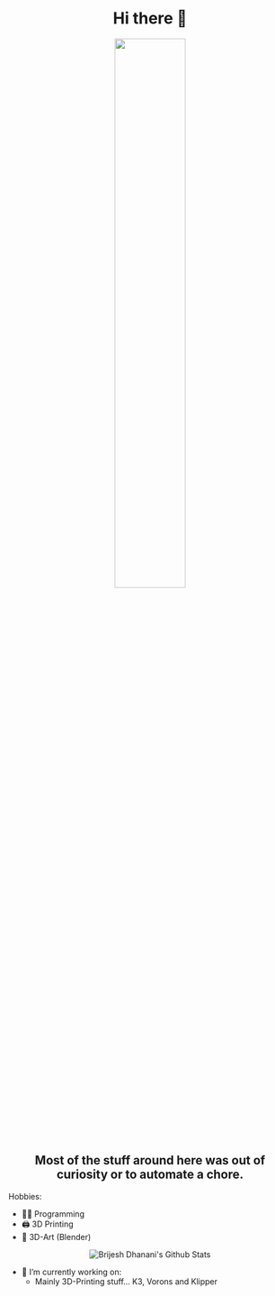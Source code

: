 <h1 align= "center"><b>Hi there 👋</b></h1>
<p align="center"><img width=50% src="https://media.giphy.com/media/SFK0oEtuU9eGRuRrPz/giphy.gif"></p>
<h2 align= "center">Most of the stuff around here was out of curiosity or to automate a chore.</h2>

Hobbies:
- 👨‍💻 Programming
- 🖨  3D Printing
- 🎨 3D-Art (Blender)

<p align='center'>
    <img align="center" src="https://github-readme-stats.vercel.app/api?username=DonMahallem&show_icons=true&title_color=fff&icon_color=79ff97&text_color=efefef&bg_color=24292e" alt="Brijesh Dhanani's Github Stats">
</p>

- 🔭 I’m currently working on:
  - Mainly 3D-Printing stuff... K3, Vorons and Klipper
<!--
- 🌱 I’m currently learning:
  - Docker
  - AssemblyScript
  - Rust
- ⚡ Fun fact:
  - I don't intend to break your stuff… it just keeps on happening
**donmahallem/donmahallem** is a ✨ _special_ ✨ repository because its `README.md` (this file) appears on your GitHub profile.

Here are some ideas to get you started:

- 🔭 I’m currently working on ...
- 🌱 I’m currently learning ...
- 👯 I’m looking to collaborate on ...
- 🤔 I’m looking for help with ...
- 💬 Ask me about ...
- 📫 How to reach me: ...
- 😄 Pronouns: ...
- ⚡ Fun fact: ...
-->
